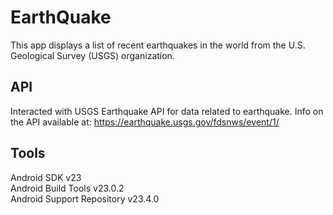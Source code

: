 # EarthQuake
This app displays a list of recent earthquakes in the world from the U.S. Geological Survey (USGS) organization.<br>
## API
Interacted with  USGS Earthquake API for data related to earthquake.
Info on the API available at: https://earthquake.usgs.gov/fdsnws/event/1/
## Tools
Android SDK v23 <br>
Android Build Tools v23.0.2 <br>
Android Support Repository v23.4.0 <br>
